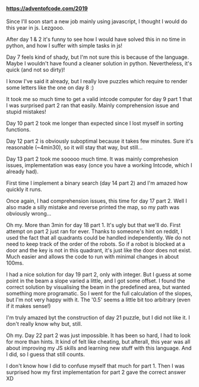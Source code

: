 #### https://adventofcode.com/2019

Since I'll soon start a new job mainly using javascript, I thought I would do this year in js. Lezgooo.

After day 1 & 2 it's funny to see how I would have solved this in no time in python, and how I suffer with simple tasks in js!

Day 7 feels kind of shady, but I'm not sure this is because of the language. Maybe I wouldn't have found a cleaner solution in python. Nevertheless, it's quick (and not so dirty)!

I know I've said it already, but I really love puzzles which require to render some letters like the one on day 8 :)

It took me so much time to get a valid intcode computer for day 9 part 1 that I was surprised part 2 ran that easily. Mainly comprehension issue and stupid mistakes!

Day 10 part 2 took me longer than expected since I lost myself in sorting functions.

Day 12 part 2 is obviously suboptimal because it takes few minutes. Sure it's reasonable (~4min30), so it will stay that way, but still...

Day 13 part 2 took me sooooo much time. It was mainly comprehesion issues, implementation was easy (once you have a working Intcode, which I already had).

First time I implement a binary search (day 14 part 2) and I'm amazed how quickly it runs.

Once again, I had comprehension issues, this time for day 17 part 2. Well I also made a silly mistake and reverse printed the map, so my path was obviously wrong...

Oh my. More than 3min for day 18 part 1. It's ugly but that we'll do. First attempt on part 2 just ran for ever. Thanks to someone's hint on reddit, I used the fact that all quadrants could be handled independently. We do not need to keep track of the order of the robots. So if a robot is blocked at a door and the key is not in this quadrant, it's just like the door does not exist. Much easier and allows the code to run with minimal changes in about 100ms.

I had a nice solution for day 19 part 2, only with integer. But I guess at some point in the beam a slope varied a little, and I got some offset. I found the correct solution by visualising the beam in the predefined area, but wanted something more programatic. So I went for the full calculation of the slopes, but I'm not very happy with it. The '0.5' seems a little bit too arbitrary (even if it makes sense!)

I'm truly amazed byt the construction of day 21 puzzle, but I did not like it. I don't really know why but, still.

Oh my. Day 22 part 2 was just impossible. It has been so hard, I had to look for more than hints. It kind of felt like cheating, but afterall, this year was all about improving my JS skills and learning new stuff with this language. And I did, so I guess that still counts.

I don't know how I did to confuse myself that much for part 1. Then I was surprised how my first implementation for part 2 gave the correct answer XD
